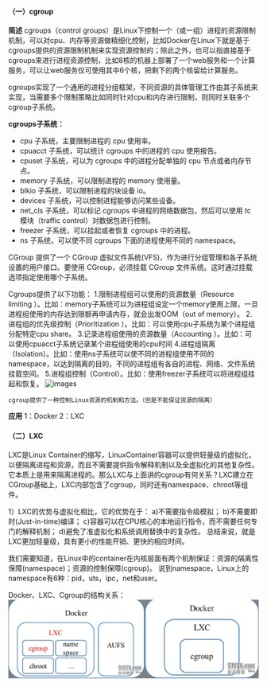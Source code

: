 #### （一）cgroup
**简述**
cgroups（control groups）是Linux下控制一个（或一组）进程的资源限制机制，可以对cpu、内存等资源做精细化控制，比如Docker在Linux下就是基于cgroups提供的资源限制机制来实现资源控制的；除此之外，也可以指直接基于cgroups来进行进程资源控制，比如8核的机器上部署了一个web服务和一个计算服务，可以让web服务仅可使用其中6个核，把剩下的两个核留给计算服务。

cgroups实现了一个通用的进程分组框架，不同资源的具体管理工作由其子系统来实现，当需要多个限制策略比如同时针对cpu和内存进行限制，则同时关联多个cgroup子系统。

**cgroups子系统：**
* cpu 子系统，主要限制进程的 cpu 使用率。
* cpuacct 子系统，可以统计 cgroups 中的进程的 cpu 使用报告。
* cpuset 子系统，可以为 cgroups 中的进程分配单独的 cpu 节点或者内存节点。
* memory 子系统，可以限制进程的 memory 使用量。
* blkio 子系统，可以限制进程的块设备 io。
* devices 子系统，可以控制进程能够访问某些设备。
* net_cls 子系统，可以标记 cgroups 中进程的网络数据包，然后可以使用 tc 模块（traffic control）对数据包进行控制。
* freezer 子系统，可以挂起或者恢复 cgroups 中的进程。
* ns 子系统，可以使不同 cgroups 下面的进程使用不同的 namespace。

CGroup 提供了一个 CGroup 虚拟文件系统(VFS)，作为进行分组管理和各子系统设置的用户接口。要使用 CGroup，必须挂载 CGroup 文件系统。这时通过挂载选项指定使用哪个子系统。

Cgroups提供了以下功能：
1.限制进程组可以使用的资源数量（Resource limiting ）。比如：memory子系统可以为进程组设定一个memory使用上限，一旦进程组使用的内存达到限额再申请内存，就会出发OOM（out of memory）。
2.进程组的优先级控制（Prioritization ）。比如：可以使用cpu子系统为某个进程组分配特定cpu share。
3.记录进程组使用的资源数量（Accounting ）。比如：可以使用cpuacct子系统记录某个进程组使用的cpu时间
4.进程组隔离（Isolation）。比如：使用ns子系统可以使不同的进程组使用不同的namespace，以达到隔离的目的，不同的进程组有各自的进程、网络、文件系统挂载空间。
5.进程组控制（Control）。比如：使用freezer子系统可以将进程组挂起和恢复。
![images](https://img-blog.csdnimg.cn/20181102144301402.png?x-oss-process=image/watermark,type_ZmFuZ3poZW5naGVpdGk,shadow_10,text_aHR0cHM6Ly9ibG9nLmNzZG4ubmV0L2RlZmluZV91cw==,size_16,color_FFFFFF,t_70)

`cgroup提供了一种控制Linux资源的机制和方法。（但是不能保证资源的隔离）`

**应用**
1：Docker
2：LXC


#### （二）LXC
LXC是Linux Container的缩写，LinuxContainer容器可以提供轻量级的虚拟化，以便隔离进程和资源，而且不需要提供指令解释机制以及全虚拟化的其他复杂性。它本质上是用来隔离进程的。那么LXC与上面讲的cgroup有何关系？LXC建立在CGroup基础上，LXC内部包含了cgroup，同时还有namespace、chroot等组件。

1）LXC的优势与虚拟化相比，它的优势在于：
a)不需要指令级模拟；
b)不需要即时(Just-in-time)编译；
c)容器可以在CPU核心的本地运行指令，而不需要任何专门的解释机制；
d)避免了准虚拟化和系统调用替换中的复杂性。
总结来说，就是LXC更加轻量级，具有更小的性能开销、更快的相应时间。

我们需要知道，在Linux中的container在内核层面有两个机制保证：资源的隔离性保障(namespace)；资源的控制保障(cgroup)。
说到namespace，Linux上的namespace有6种：pid，uts，ipc，net和user。


Docker、LXC、Cgroup的结构关系：
![image](https://github.com/LadyTao/study-notes/blob/main/bigData/Hadoop/pic/2021-11-29_15-25-53.png)

